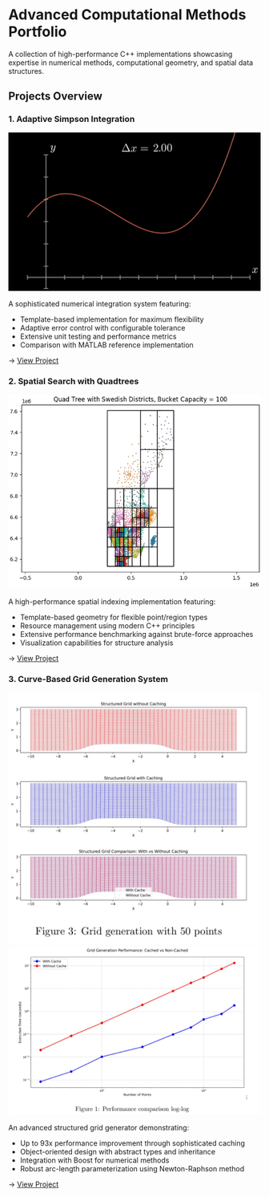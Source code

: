 # Advanced Computational Methods Portfolio

A collection of high-performance C++ implementations showcasing expertise in numerical methods, computational geometry, and spatial data structures.

## Projects Overview

### 1. Adaptive Simpson Integration
![Simpson's Rule](./Adaptive%20Simpson%20Integration/Simpsons_One_Third_Rule.gif)

A sophisticated numerical integration system featuring:
- Template-based implementation for maximum flexibility
- Adaptive error control with configurable tolerance
- Extensive unit testing and performance metrics
- Comparison with MATLAB reference implementation

→ [View Project](./Adaptive%20Simpson%20Integration/)

### 2. Spatial Search with Quadtrees
![Quadtree Visualization](./Spatial%20Search%20with%20Quadtrees/results/Districts_QuadTree_BC100.png)

A high-performance spatial indexing implementation featuring:
- Template-based geometry for flexible point/region types
- Resource management using modern C++ principles
- Extensive performance benchmarking against brute-force approaches
- Visualization capabilities for structure analysis

→ [View Project](./Spatial%20Search%20with%20Quadtrees/)

### 3. Curve-Based Grid Generation System
![Grid Generation](./Curve-Based%20Grid%20Generation%20System/Results/Figure_3_Grid_generation_with_50_points.jpg)
![Grid Generation](./Curve-Based%20Grid%20Generation%20System/Results/Figure_1_Performance_comparison_log_log.jpg)

An advanced structured grid generator demonstrating:
- Up to 93x performance improvement through sophisticated caching
- Object-oriented design with abstract types and inheritance
- Integration with Boost for numerical methods
- Robust arc-length parameterization using Newton-Raphson method

→ [View Project](./Curve-Based%20Grid%20Generation%20System/)

